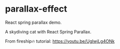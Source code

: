 # parallax-effect

React spring parallax demo.

A skydiving cat with React Spring Parallax.

From fireship🔥 tutorial: https://youtu.be/UgIwjLg4ONk
